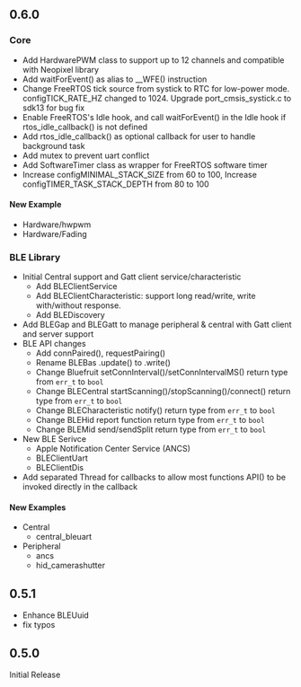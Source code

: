 ## 0.6.0

### Core

- Add HardwarePWM class to support up to 12 channels and compatible with Neopixel library
- Add waitForEvent() as alias to __WFE() instruction
- Change FreeRTOS tick source from systick to RTC for low-power mode. configTICK_RATE_HZ changed to 1024. Upgrade port_cmsis_systick.c to sdk13 for bug fix
- Enable FreeRTOS's Idle hook, and call waitForEvent() in the Idle hook if rtos_idle_callback() is not defined
- Add rtos_idle_callback() as optional callback for user to handle background task
- Add mutex to prevent uart conflict
- Add SoftwareTimer class as wrapper for FreeRTOS software timer
- Increase configMINIMAL_STACK_SIZE from 60 to 100, Increase configTIMER_TASK_STACK_DEPTH from 80 to 100

#### New Example

- Hardware/hwpwm
- Hardware/Fading

### BLE Library

- Initial Central support and Gatt client service/characteristic
  - Add BLEClientService
  - Add BLEClientCharacteristic: support long read/write, write with/without response.
  - Add BLEDiscovery
- Add BLEGap and BLEGatt to manage peripheral & central with Gatt client and server support
- BLE API changes
  - Add connPaired(), requestPairing()
  - Rename BLEBas .update() to .write()
  - Change Bluefruit setConnInterval()/setConnIntervalMS() return type from `err_t` to `bool`
  - Change BLECentral startScanning()/stopScanning()/connect() return type from `err_t` to `bool`
  - Change BLECharacteristic notify() return type from `err_t` to `bool`
  - Change BLEHid report function return type from `err_t` to `bool`
  - Change BLEMid send/sendSplit return type from `err_t` to `bool`
- New BLE Serivce
  - Apple Notification Center Service (ANCS)
  - BLEClientUart
  - BLEClientDis
- Add separated Thread for callbacks to allow most functions API() to be invoked directly in the callback

#### New Examples

- Central
  - central_bleuart
- Peripheral
  - ancs
  - hid_camerashutter


## 0.5.1

- Enhance BLEUuid
- fix typos

## 0.5.0

Initial Release
